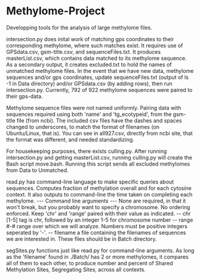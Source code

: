 # Methylome-Project
Developping tools for the analysis of large methylome files.

intersection.py does inital work of matching gps coordinates to their corresponding methylome, where such matches exist. It requires use of GPSdata.csv, gsm-title.csv, and sequenceFiles.txt. It produces masterList.csv, which contains data matched to its methylome sequence. As a secondary output, it creates excluded.txt to hold the names of unmatched methylome files.
In the event that we have new data, methylome sequences and/or gps coordinates, update sequenceFiles.txt (output of ls -1 in Data directory) and/or GPSdata.csv (by adding rows), then run intersection.py.
Currently, 792 of 922 methylome sequences were paired to their gps-data.

Methylome sequence files were not named uniformly. Pairing data with sequences required using both 'name' and 'tg_ecotypeid', from the gsm-title file (from ncbi).
The included csv files have the dashes and spaces changed to underscores, to match the format of filenames (on Ubuntu/Linux, that is). You can see in all927.csv, directly from ncbi site, that the format was different, and needed standardizing.

For housekeeping purposes, there exists culling.py. After running intersection.py and getting masterList.csv, running culling.py will create the Bash script move.bash. Running this script sends all excluded methylomes from Data to Unmatched.

read.py has command-line language to make specific queries about sequences. Computes fraction of methylation overall and for each cytosine context. It also outputs to command-line the time taken on completing each methylome.
--- Command line arguments ---
None are required, in that it won't break, but you probably want to specify a chromosome. No ordering enforced.
Keep 'chr' and 'range' paired with their value as indicated.
-- chr [1-5]    tag is chr, followed by an integer 1-5 for chromosome number
-- range #-#    range over which we will analyze. Numbers must be positive integers seperated by '-'.
-- filename     a file containing the filenames of sequences we are interested in. These files should be in Batch directory.

segSites.py functions just like read.py for command-line arguments. As long as the 'filename' found in ./Batch/ has 2 or more methylomes, it compares all of them to each other, to produce number and percent of Shared Methylation Sites, Segregating Sites, across all contexts.
